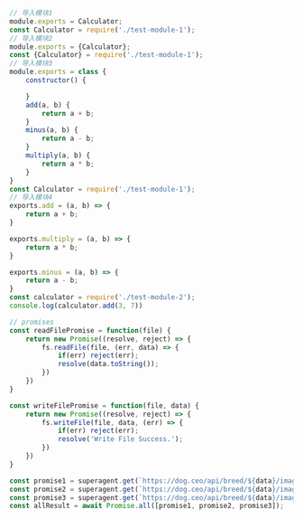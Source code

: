                                                                                                                                                                                                                                                                                                                                                                                                                                                                                                                                                                                                                                                                                                                                                                                                                                                                                                                                                                                                                                                                                                                                                                                                                                                                                                                                                                                                                                                                                                                                                                                                                                                                                                                                                                                                                                                                                                                                                                                                                                                                                                                                                                                                                                                                                                                                                                                                                                                                                                                                                                                                                                                                                                                                                                                                                                                                                                                                                                                                                                                                                                                                                                                                                                                                                                                                                                                                                                                                                                                                                                                                          

```javascript
// 导入模块1
module.exports = Calculator;
const Calculator = require('./test-module-1');
// 导入模块2
module.exports = {Calculator};
const {Calculator} = require('./test-module-1');
// 导入模块3
module.exports = class {
    constructor() {

    }
    add(a, b) {
        return a + b;
    }
    minus(a, b) {
        return a - b;
    }
    multiply(a, b) {
        return a * b;
    }
}
const Calculator = require('./test-module-1');
// 导入模块4
exports.add = (a, b) => {
    return a + b;
}

exports.multiply = (a, b) => {
    return a * b;
}

exports.minus = (a, b) => {
    return a - b;
}
const calculator = require('./test-module-2');
console.log(calculator.add(3, 7))
```

```javascript
// promises
const readFilePromise = function(file) {
    return new Promise((resolve, reject) => {
        fs.readFile(file, (err, data) => {
            if(err) reject(err);
            resolve(data.toString());
        })
    })
}

const writeFilePromise = function(file, data) {
    return new Promise((resolve, reject) => {
        fs.writeFile(file, data, (err) => {
            if(err) reject(err);
            resolve('Write File Success.');
        })
    })
}

const promise1 = superagent.get(`https://dog.ceo/api/breed/${data}/images/random`);
const promise2 = superagent.get(`https://dog.ceo/api/breed/${data}/images/random`);
const promise3 = superagent.get(`https://dog.ceo/api/breed/${data}/images/random`);
const allResult = await Promise.all([promise1, promise2, promise3]);
```

